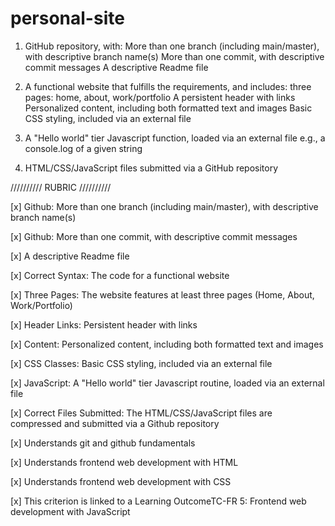 # personal-site

1. GitHub repository, with:
   More than one branch (including main/master), with descriptive branch name(s)
   More than one commit, with descriptive commit messages
   A descriptive Readme file

2. A functional website that fulfills the requirements, and includes:
   three pages: home, about, work/portfolio
   A persistent header with links
   Personalized content, including both formatted text and images
   Basic CSS styling, included via an external file

3. A "Hello world" tier Javascript function, loaded via an external file
   e.g., a console.log of a given string

4. HTML/CSS/JavaScript files submitted via a GitHub repository

////////// RUBRIC //////////

[x] Github: More than one branch (including main/master), with descriptive branch name(s)

[x] Github: More than one commit, with descriptive commit messages

[x] A descriptive Readme file

[x] Correct Syntax: The code for a functional website

[x] Three Pages: The website features at least three pages (Home, About, Work/Portfolio)

[x] Header Links: Persistent header with links

[x] Content: Personalized content, including both formatted text and images

[x] CSS Classes: Basic CSS styling, included via an external file

[x] JavaScript: A "Hello world" tier Javascript routine, loaded via an external file

[x] Correct Files Submitted: The HTML/CSS/JavaScript files are compressed and submitted via a Github repository

[x] Understands git and github fundamentals

[x] Understands frontend web development with HTML

[x] Understands frontend web development with CSS

[x] This criterion is linked to a Learning OutcomeTC-FR 5: Frontend web development with JavaScript
